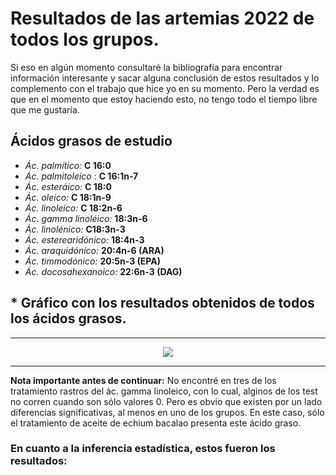 # **Resultados de las artemias 2022 de todos los grupos.**

Si eso en algún momento consultaré la bibliografía para encontrar información interesante y sacar alguna conclusión de estos resultados y lo complemento con el trabajo que hice yo en su momento. Pero la verdad es que en el momento que estoy haciendo esto, no tengo todo el tiempo libre que me gustaría.

## Ácidos grasos de estudio

* *Ác. palmítico:* **C 16:0**
* *Ác. palmitoleico* : **C 16:1n-7**
* *Ác. esteráico:* **C 18:0**
* *Ác. oleico:* **C 18:1n-9**
* *Ác. linoleico:* **C 18:2n-6**
* *Ác. gamma linoléico:* **18:3n-6**
* *Ác. linolénico:* **C18:3n-3**
* *Ác. esterearidónico:* **18:4n-3**
* *Ác. araquidónico:* **20:4n-6 (ARA)**
* *Ác. timmodónico:* **20:5n-3 (EPA)**
* *Ác. docosahexanoico:* **22:6n-3 (DAG)**
## * Gráfico con los resultados obtenidos de todos los ácidos grasos.
---

<p align="center">
  <img src="https://github.com/Juankkar/cuarto_carrera/blob/main/FAA/artemias_sripts_datos/artemias_2022/artemias_2022.png">
</p>

---

**Nota importante antes de continuar:** No encontré en tres de los tratamiento rastros del  ác. gamma linoleico, con lo cual, alginos de los test no corren cuando son sólo valores 0. Pero es obvio que existen por un lado diferencias significativas, al menos en uno de los grupos. En este caso, sólo el tratamiento de aceite de echium bacalao presenta este ácido graso.  

### **En cuanto a la inferencia estadística, estos fueron los resultados:**
